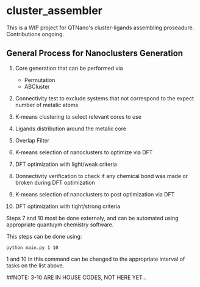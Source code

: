 # cluster_assembler

This is a WIP project for QTNano's cluster-ligands assembling proseadure. Contributions ongoing.


## General Process for Nanoclusters Generation

1. Core generation that can be performed via
 	- Permutation
 	- ABCluster

2. Connectivity test to exclude systems that not correspond to the expect number of metalic atoms

3. K-means clustering to select relevant cores to use

4. Ligands distribution around the metalic core

5. Overlap Filter 

6. K-means selection of nanoclusters to optimize via DFT

7. DFT optimization with light/weak criteria

8. Donnectivity verification to check if any chemical bond was made or broken during DFT optimization

9. K-means  selection of nanoclusters to post optimization via DFT

10. DFT optimization with tight/strong criteria


Steps 7 and 10 most be done externaly, and can be automated using appropriate quantuym chemistry software. 

This steps can be done using:
```
python main.py 1 10
```
1 and 10 in this command can be changed to the appropriate interval of tasks on the list above.

##NOTE: 3-10 ARE IN HOUSE CODES, NOT HERE YET...
